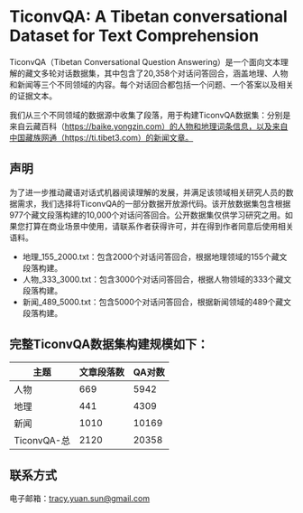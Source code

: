 # TiconvQA: A Tibetan conversational Dataset for Text Comprehension

TiconvQA（Tibetan Conversational Question Answering）是一个面向文本理解的藏文多轮对话数据集，其中包含了20,358个对话问答回合，涵盖地理、人物和新闻等三个不同领域的内容。每个对话回合都包括一个问题、一个答案以及相关的证据文本。

我们从三个不同领域的数据源中收集了段落，用于构建TiconvQA数据集：分别是来自云藏百科（https://baike.yongzin.com）的人物和地理词条信息，以及来自中国藏族网通（https://ti.tibet3.com）的新闻文章。

## 声明
为了进一步推动藏语对话式机器阅读理解的发展，并满足该领域相关研究人员的数据需求，我们选择将TiconvQA的一部分数据开放源代码。该开放数据集包含根据977个藏文段落构建的10,000个对话问答回合。公开数据集仅供学习研究之用。如果您打算在商业场景中使用，请联系作者获得许可，并在得到作者同意后使用相关语料。

- 地理_155_2000.txt：包含2000个对话问答回合，根据地理领域的155个藏文段落构建。
- 人物_333_3000.txt：包含3000个对话问答回合，根据人物领域的333个藏文段落构建。
- 新闻_489_5000.txt：包含5000个对话问答回合，根据新闻领域的489个藏文段落构建。

## 完整TiconvQA数据集构建规模如下：
| 主题   |文章段落数 | QA对数  |
|--------|------------|---------|
| 人物   | 669        | 5942    |
| 地理   | 441        | 4309    |
| 新闻   | 1010       | 10169   |
| TiconvQA-总| 2120       | 20358   |

## 联系方式
电子邮箱：tracy.yuan.sun@gmail.com
